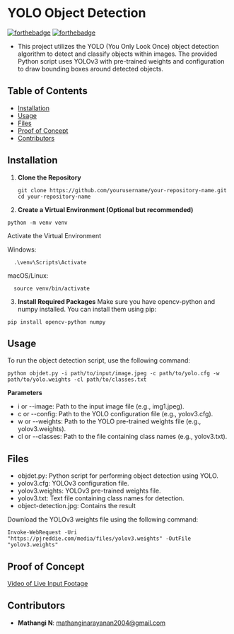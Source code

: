 # YOLO Object Detection
[![forthebadge](https://forthebadge.com/images/badges/made-with-python.svg)](https://forthebadge.com) 
[![forthebadge](https://forthebadge.com/images/badges/built-with-love.svg)](https://forthebadge.com)
- This project utilizes the YOLO (You Only Look Once) object detection algorithm to detect and classify objects within images. The provided Python script uses YOLOv3 with pre-trained weights and configuration to draw bounding boxes around detected objects.

## Table of Contents

- [Installation](#installation)
- [Usage](#usage)
- [Files](#files)
- [Proof of Concept](#proof-of-concept)
- [Contributors](#contributors)

## Installation

1. **Clone the Repository**

   ```
   git clone https://github.com/yourusername/your-repository-name.git
   cd your-repository-name
2. **Create a Virtual Environment (Optional but recommended)**

```
python -m venv venv
```
Activate the Virtual Environment

Windows:
```
  .\venv\Scripts\Activate
```
macOS/Linux:
```
  source venv/bin/activate
```
3. **Install Required Packages**
Make sure you have opencv-python and numpy installed. You can install them using pip:
```
pip install opencv-python numpy
```


## Usage
To run the object detection script, use the following command:
```
python objdet.py -i path/to/input/image.jpeg -c path/to/yolo.cfg -w path/to/yolo.weights -cl path/to/classes.txt
```
**Parameters**
- i or --image: Path to the input image file (e.g., img1.jpeg).
- c or --config: Path to the YOLO configuration file (e.g., yolov3.cfg).
- w or --weights: Path to the YOLO pre-trained weights file (e.g., yolov3.weights).
- cl or --classes: Path to the file containing class names (e.g., yolov3.txt).
  
## Files
- objdet.py: Python script for performing object detection using YOLO.
- yolov3.cfg: YOLOv3 configuration file.
- yolov3.weights: YOLOv3 pre-trained weights file.
- yolov3.txt: Text file containing class names for detection.
- object-detection.jpg: Contains the result

Download the YOLOv3 weights file using the following command:
```
Invoke-WebRequest -Uri "https://pjreddie.com/media/files/yolov3.weights" -OutFile "yolov3.weights"
```

## Proof of Concept

[Video of Live Input Footage](https://drive.google.com/file/d/1NYw3qUR5ls4kRQBDCiF9f4NdSBRBNVVt/view?usp=sharing)

## Contributors
- **Mathangi N**: [mathanginarayanan2004@gmail.com](mailto:mathanginarayanan2004@gmail.com)
  
